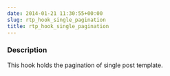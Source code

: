 ```yaml
---
date: 2014-01-21 11:30:55+00:00
slug: rtp_hook_single_pagination
title: rtp_hook_single_pagination
---
```


### Description


This hook holds the pagination of single post template.
